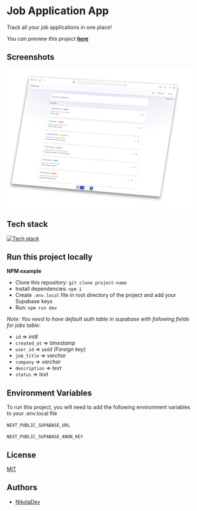 # Job Application App

Track all your job applications in one place!

_You can preview this project **[here](https://job-tracking-five.vercel.app/)**_

## Screenshots

![App Screenshot](public/screenshot-dashboard.png)

## Tech stack

[![Tech stack](https://skillicons.dev/icons?i=react,ts,nextjs,css,tailwind,supabase)](https://skillicons.dev)

## Run this project locally

**NPM example**

- Clone this repository: `git clone project-name`
- Install dependencies: `npm i`
- Create `.env.local` file in root directory of the project and add your Supabase keys
- Run: `npm run dev`

_Note: You need to have default auth table in supabase with following fields for jobs table:_

- `id` => _int8_
- `created_at` => _timestamp_
- `user_id` => _uuid (Foreign key)_
- `job_title` => _varchar_
- `company` => _varchar_
- `description` => _text_
- `status` => _text_

## Environment Variables

To run this project, you will need to add the following environment variables to your .env.local file

`NEXT_PUBLIC_SUPABASE_URL`

`NEXT_PUBLIC_SUPABASE_ANON_KEY`

## License

[MIT](https://choosealicense.com/licenses/mit/)

## Authors

- [NikolaDev](https://github.com/Nikoraii)
